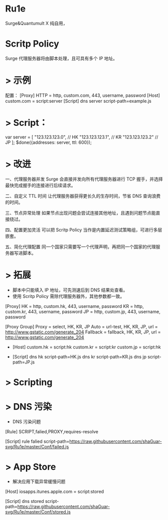 # Ru1e
Surge&Quantumult X 
纯自用，

# Scritp Policy
Surge 代理服务器将由脚本处理，且可具有多个 IP 地址。

# > 示例
配置：
[Proxy]
HTTP = http, custom.com, 443, username, password
 [Host]
custom.com = script:server
 [Script]
dns server script-path=example.js

# > Script：
var server = [
  "123.123.123.0", // HK
  "123.123.123.1", // KR
  "123.123.123.2" // JP
];
$done({addresses: server, ttl: 600});

# >  改进
一、代理服务器并发
Surge 会直接并发向所有代理服务器进行 TCP 握手，并选择最快完成握手的连接进行后续请求。

 二、自定义 TTL 时间
让代理服务器获得更长久的生存时间，节省 DNS 查询浪费的时间。

 三、节点异常处理
如果节点出现问题会尝试连接其他地址，且遇到问题节点能直接绕过。

 四、配置更加灵活
可以把 Scritp Policy 当作是内置延迟测试策略组，可进行多层嵌套。

 五、简化代理配置
同一个国家只需要写一个代理声明，再把同一个国家的代理服务器写进脚本。



# > 拓展
- 脚本中只能填入 IP 地址，可先测速后到 DNS 结果处查看。
- 使用 Scritp Policy 需除代理服务器外，其他参数都一致。

[Proxy]
HK = http, custom.hk, 443, username, password
KR = http, custom.kr, 443, username, password
JP = http, custom.jp, 443, username, password

[Proxy Group]
Proxy = select, HK, KR, JP
Auto = url-test, HK, KR, JP, url = http://www.gstatic.com/generate_204
Fallback = fallback, HK, KR, JP, url = http://www.gstatic.com/generate_204

- [Host]
custom.hk = script:hk
custom.kr = script:kr
custom.jp = script:hk

- [Script]
dns hk script-path=HK.js
dns kr script-path=KR.js
dns jp script-path=JP.js

# > Scripting

# > DNS 污染
- DNS 污染问题

[Rule]
SCRIPT,falied,PROXY,requires-resolve

[Script]
rule falied script-path=https://raw.githubusercontent.com/shaGuar-svg/Ru1e/master/Conf/failed.js

# > App Store
- 解决应用下载异常缓慢问题

[Host]
iosapps.itunes.apple.com = script:stored

[Script]
dns stored script-path=https://raw.githubusercontent.com/shaGuar-svg/Ru1e/master/Conf/stored.js

#